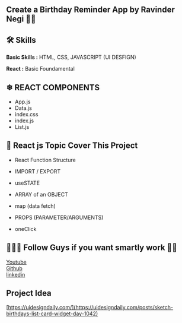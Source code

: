 ## Create a Birthday Reminder App by Ravinder Negi 🧑🏻
## 🛠 Skills
**Basic Skills :** HTML, CSS, JAVASCRIPT (UI DESFIGN)

**React :** Basic Foundamental
## ❄ REACT COMPONENTS
- App.js
- Data.js
- index.css
- index.js
- List.js

## 🧠 React js Topic Cover This Project

- React Function Structure

- IMPORT / EXPORT

- useSTATE

- ARRAY of an OBJECT

- map (data fetch) 

- PROPS (PARAMETER/ARGUMENTS)

- oneClick


## 🧏🏻‍♂️ Follow Guys if you want smartly work 🤴🏻

[Youtube](https://www.youtube.com/c/technicalravinegi)  
[Github](https://github.com/ravinegiofficial/)         
[linkedin](https://www.linkedin.com/in/ravindernegiofficial/)  


## Project Idea

[https://uidesigndaily.com/](https://uidesigndaily.com/posts/sketch-birthdays-list-card-widget-day-1042)
